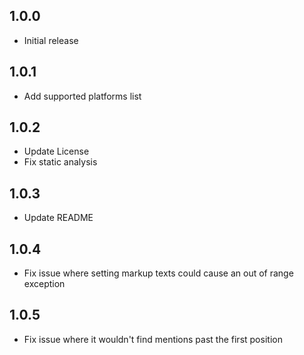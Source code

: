 ## 1.0.0
* Initial release

## 1.0.1
* Add supported platforms list

## 1.0.2
* Update License
* Fix static analysis

## 1.0.3
* Update README

## 1.0.4
* Fix issue where setting markup texts could cause an out of range exception

## 1.0.5
* Fix issue where it wouldn't find mentions past the first position
